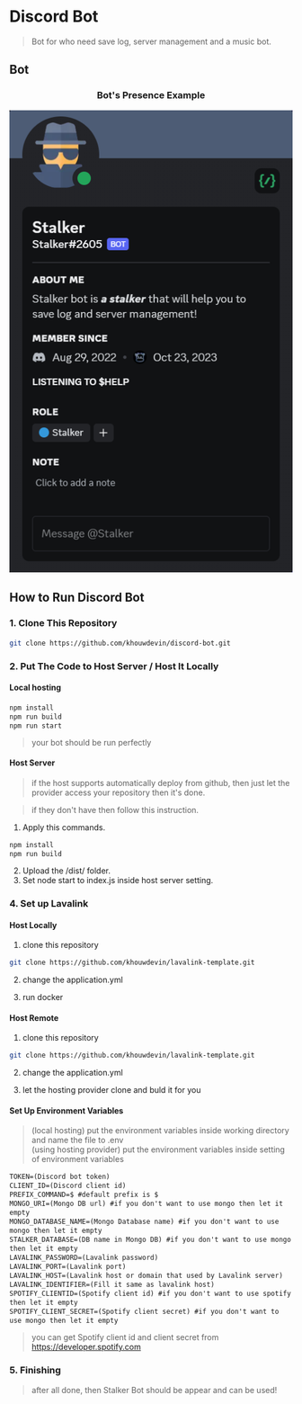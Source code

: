 # Discord Bot

> Bot for who need save log, server management and a music bot.

## Bot

<h3 align="center">Bot's Presence Example</h3>

<div align="center">
  <img src="https://github.com/khouwdevin/stalker-discord/blob/master/images/stalker-presence.png"/>
</div>

## How to Run Discord Bot

### 1. Clone This Repository

```sh
git clone https://github.com/khouwdevin/discord-bot.git
```

### 2. Put The Code to Host Server / Host It Locally

#### Local hosting

```node
npm install
npm run build
npm run start
```

> your bot should be run perfectly

#### Host Server

> if the host supports automatically deploy from github, then just let the provider access your repository then it's done.

> if they don't have then follow this instruction.

1. Apply this commands.
```node
npm install
npm run build
```

2. Upload the /dist/ folder.
3. Set node start to index.js inside host server setting.

### 4. Set up Lavalink

#### Host Locally

1. clone this repository
```sh
git clone https://github.com/khouwdevin/lavalink-template.git
```

2. change the application.yml

3. run docker

#### Host Remote

1. clone this repository
```sh
git clone https://github.com/khouwdevin/lavalink-template.git
```

2. change the application.yml

3. let the hosting provider clone and buld it for you

#### Set Up Environment Variables

> (local hosting) put the environment variables inside working directory and name the file to .env <br/>
> (using hosting provider) put the environment variables inside setting of environment variables

```env
TOKEN=(Discord bot token)
CLIENT_ID=(Discord client id)
PREFIX_COMMAND=$ #default prefix is $
MONGO_URI=(Mongo DB url) #if you don't want to use mongo then let it empty
MONGO_DATABASE_NAME=(Mongo Database name) #if you don't want to use mongo then let it empty
STALKER_DATABASE=(DB name in Mongo DB) #if you don't want to use mongo then let it empty
LAVALINK_PASSWORD=(Lavalink password)
LAVALINK_PORT=(Lavalink port)
LAVALINK_HOST=(Lavalink host or domain that used by Lavalink server)
LAVALINK_IDENTIFIER=(Fill it same as lavalink host)
SPOTIFY_CLIENTID=(Spotify client id) #if you don't want to use spotify then let it empty
SPOTIFY_CLIENT_SECRET=(Spotify client secret) #if you don't want to use mongo then let it empty
```

> you can get Spotify client id and client secret from https://developer.spotify.com

### 5. Finishing

> after all done, then Stalker Bot should be appear and can be used!
